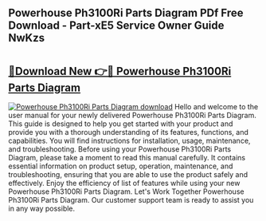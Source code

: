 ## Powerhouse Ph3100Ri Parts Diagram PDf Free Download - Part-xE5 Service Owner Guide NwKzs

# <h2><a href="http://dfo0n9.blite.top/?on=Powerhouse+Ph3100Ri+Parts+Diagram">🔗Download New 👉🔴 Powerhouse Ph3100Ri Parts Diagram</a></h2>

[![Powerhouse Ph3100Ri Parts Diagram download](https://i.imgur.com/lujVjoI.png)](http://dfo0n9.blite.top/?on=Powerhouse+Ph3100Ri+Parts+Diagram)
Hello and welcome to the user manual for your newly delivered Powerhouse Ph3100Ri Parts Diagram. This guide is designed to help you get started with your product and provide you with a thorough understanding of its features, functions, and capabilities. You will find instructions for installation, usage, maintenance, and troubleshooting. Before using your Powerhouse Ph3100Ri Parts Diagram, please take a moment to read this manual carefully. It contains essential information on product setup, operation, maintenance, and troubleshooting, ensuring that you are able to use the product safely and effectively. Enjoy the efficiency of list of features while using your new Powerhouse Ph3100Ri Parts Diagram. Let's Work Together Powerhouse Ph3100Ri Parts Diagram. Our customer support team is ready to assist you in any way possible.
